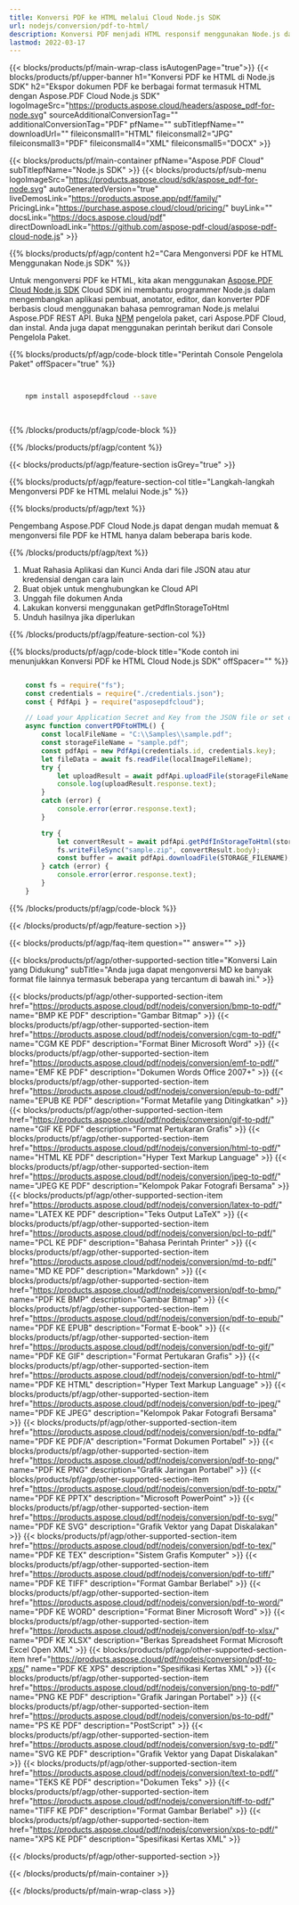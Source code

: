 ```yaml
---
title: Konversi PDF ke HTML melalui Cloud Node.js SDK
url: nodejs/conversion/pdf-to-html/
description: Konversi PDF menjadi HTML responsif menggunakan Node.js dan Aspose.PDF Cloud SDK. Sempurna untuk tampilan dokumen online.
lastmod: 2022-03-17
---
```


{{< blocks/products/pf/main-wrap-class isAutogenPage="true">}}
{{< blocks/products/pf/upper-banner h1="Konversi PDF ke HTML di Node.js SDK" h2="Ekspor dokumen PDF ke berbagai format termasuk HTML dengan Aspose.PDF Cloud Node.js SDK" logoImageSrc="https://products.aspose.cloud/headers/aspose_pdf-for-node.svg" sourceAdditionalConversionTag="" additionalConversionTag="PDF" pfName="" subTitlepfName="" downloadUrl="" fileiconsmall1="HTML" fileiconsmall2="JPG" fileiconsmall3="PDF" fileiconsmall4="XML" fileiconsmall5="DOCX" >}}

{{< blocks/products/pf/main-container pfName="Aspose.PDF Cloud" subTitlepfName="Node.js SDK" >}}
{{< blocks/products/pf/sub-menu logoImageSrc="https://products.aspose.cloud/sdk/aspose_pdf-for-node.svg"
autoGeneratedVersion="true"
liveDemosLink="https://products.aspose.app/pdf/family/" PricingLink="https://purchase.aspose.cloud/cloud/pricing/" buyLink="" docsLink="https://docs.aspose.cloud/pdf"  directDownloadLink="https://github.com/aspose-pdf-cloud/aspose-pdf-cloud-node.js" >}}

{{% blocks/products/pf/agp/content h2="Cara Mengonversi PDF ke HTML Menggunakan Node.js SDK" %}}

Untuk mengonversi PDF ke HTML, kita akan menggunakan
[Aspose.PDF Cloud Node.js SDK](https://products.aspose.cloud/pdf/nodejs/)
Cloud SDK ini membantu programmer Node.js dalam mengembangkan aplikasi pembuat, anotator, editor, dan konverter PDF berbasis cloud menggunakan bahasa pemrograman Node.js melalui Aspose.PDF REST API. Buka
[NPM](https://www.npmjs.com/package/asposepdfcloud)
pengelola paket, cari
Aspose.PDF Cloud,
dan instal. Anda juga dapat menggunakan perintah berikut dari Console Pengelola Paket.

{{% blocks/products/pf/agp/code-block title="Perintah Console Pengelola Paket" offSpacer="true" %}}

```bash

     
    npm install asposepdfcloud --save
     
     

```

{{% /blocks/products/pf/agp/code-block %}}

{{% /blocks/products/pf/agp/content %}}

{{< blocks/products/pf/agp/feature-section isGrey="true" >}}

{{% blocks/products/pf/agp/feature-section-col title="Langkah-langkah Mengonversi PDF ke HTML melalui Node.js" %}}

{{% blocks/products/pf/agp/text %}}

Pengembang Aspose.PDF Cloud Node.js dapat dengan mudah memuat & mengonversi file PDF ke HTML hanya dalam beberapa baris kode.

{{% /blocks/products/pf/agp/text %}}

1. Muat Rahasia Aplikasi dan Kunci Anda dari file JSON atau atur kredensial dengan cara lain
1. Buat objek untuk menghubungkan ke Cloud API
1. Unggah file dokumen Anda
1. Lakukan konversi menggunakan getPdfInStorageToHtml
1. Unduh hasilnya jika diperlukan

{{% /blocks/products/pf/agp/feature-section-col %}}


{{% blocks/products/pf/agp/code-block title="Kode contoh ini menunjukkan Konversi PDF ke HTML Cloud Node.js SDK" offSpacer="" %}}

```js

    const fs = require("fs");
    const credentials = require("./credentials.json");
    const { PdfApi } = require("asposepdfcloud");

    // Load your Application Secret and Key from the JSON file or set credentials in another way
    async function convertPDFtoHTML() {
        const localFileName = "C:\\Samples\\sample.pdf";
        const storageFileName = "sample.pdf";
        const pdfApi = new PdfApi(credentials.id, credentials.key);
        let fileData = await fs.readFile(localImageFileName);
        try {
            let uploadResult = await pdfApi.uploadFile(storageFileName, fileData);
            console.log(uploadResult.response.text);
        }
        catch (error) {
            console.error(error.response.text);
        }

        try {
            let convertResult = await pdfApi.getPdfInStorageToHtml(storageFileName);
            fs.writeFileSync("sample.zip", convertResult.body);
            const buffer = await pdfApi.downloadFile(STORAGE_FILENAME);
        } catch (error) {
            console.error(error.response.text);
        }
    }
```

{{% /blocks/products/pf/agp/code-block %}}

{{< /blocks/products/pf/agp/feature-section >}}

{{< blocks/products/pf/agp/faq-item question="" answer="" >}}

{{< blocks/products/pf/agp/other-supported-section title="Konversi Lain yang Didukung" subTitle="Anda juga dapat mengonversi MD ke banyak format file lainnya termasuk beberapa yang tercantum di bawah ini." >}}

{{< blocks/products/pf/agp/other-supported-section-item href="https://products.aspose.cloud/pdf/nodejs/conversion/bmp-to-pdf/" name="BMP KE PDF" description="Gambar Bitmap" >}}
{{< blocks/products/pf/agp/other-supported-section-item href="https://products.aspose.cloud/pdf/nodejs/conversion/cgm-to-pdf/" name="CGM KE PDF" description="Format Biner Microsoft Word" >}}
{{< blocks/products/pf/agp/other-supported-section-item href="https://products.aspose.cloud/pdf/nodejs/conversion/emf-to-pdf/" name="EMF KE PDF" description="Dokumen Words Office 2007+" >}}
{{< blocks/products/pf/agp/other-supported-section-item href="https://products.aspose.cloud/pdf/nodejs/conversion/epub-to-pdf/" name="EPUB KE PDF" description="Format Metafile yang Ditingkatkan" >}}
{{< blocks/products/pf/agp/other-supported-section-item href="https://products.aspose.cloud/pdf/nodejs/conversion/gif-to-pdf/" name="GIF KE PDF" description="Format Pertukaran Grafis" >}}
{{< blocks/products/pf/agp/other-supported-section-item href="https://products.aspose.cloud/pdf/nodejs/conversion/html-to-pdf/" name="HTML KE PDF" description="Hyper Text Markup Language" >}}
{{< blocks/products/pf/agp/other-supported-section-item href="https://products.aspose.cloud/pdf/nodejs/conversion/jpeg-to-pdf/" name="JPEG KE PDF" description="Kelompok Pakar Fotografi Bersama" >}}
{{< blocks/products/pf/agp/other-supported-section-item href="https://products.aspose.cloud/pdf/nodejs/conversion/latex-to-pdf/" name="LATEX KE PDF" description="Teks Output LaTeX" >}}
{{< blocks/products/pf/agp/other-supported-section-item href="https://products.aspose.cloud/pdf/nodejs/conversion/pcl-to-pdf/" name="PCL KE PDF" description="Bahasa Perintah Printer" >}}
{{< blocks/products/pf/agp/other-supported-section-item href="https://products.aspose.cloud/pdf/nodejs/conversion/md-to-pdf/" name="MD KE PDF" description="Markdown" >}}
{{< blocks/products/pf/agp/other-supported-section-item href="https://products.aspose.cloud/pdf/nodejs/conversion/pdf-to-bmp/" name="PDF KE BMP" description="Gambar Bitmap" >}}
{{< blocks/products/pf/agp/other-supported-section-item href="https://products.aspose.cloud/pdf/nodejs/conversion/pdf-to-epub/" name="PDF KE EPUB" description="Format E-book" >}}
{{< blocks/products/pf/agp/other-supported-section-item href="https://products.aspose.cloud/pdf/nodejs/conversion/pdf-to-gif/" name="PDF KE GIF" description="Format Pertukaran Grafis" >}}
{{< blocks/products/pf/agp/other-supported-section-item href="https://products.aspose.cloud/pdf/nodejs/conversion/pdf-to-html/" name="PDF KE HTML" description="Hyper Text Markup Language" >}}
{{< blocks/products/pf/agp/other-supported-section-item href="https://products.aspose.cloud/pdf/nodejs/conversion/pdf-to-jpeg/" name="PDF KE JPEG" description="Kelompok Pakar Fotografi Bersama" >}}
{{< blocks/products/pf/agp/other-supported-section-item href="https://products.aspose.cloud/pdf/nodejs/conversion/pdf-to-pdfa/" name="PDF KE PDF/A" description="Format Dokumen Portabel" >}}
{{< blocks/products/pf/agp/other-supported-section-item href="https://products.aspose.cloud/pdf/nodejs/conversion/pdf-to-png/" name="PDF KE PNG" description="Grafik Jaringan Portabel" >}}
{{< blocks/products/pf/agp/other-supported-section-item href="https://products.aspose.cloud/pdf/nodejs/conversion/pdf-to-pptx/" name="PDF KE PPTX" description="Microsoft PowerPoint" >}}
{{< blocks/products/pf/agp/other-supported-section-item href="https://products.aspose.cloud/pdf/nodejs/conversion/pdf-to-svg/" name="PDF KE SVG" description="Grafik Vektor yang Dapat Diskalakan" >}}
{{< blocks/products/pf/agp/other-supported-section-item href="https://products.aspose.cloud/pdf/nodejs/conversion/pdf-to-tex/" name="PDF KE TEX" description="Sistem Grafis Komputer" >}}
{{< blocks/products/pf/agp/other-supported-section-item href="https://products.aspose.cloud/pdf/nodejs/conversion/pdf-to-tiff/" name="PDF KE TIFF" description="Format Gambar Berlabel" >}}
{{< blocks/products/pf/agp/other-supported-section-item href="https://products.aspose.cloud/pdf/nodejs/conversion/pdf-to-word/" name="PDF KE WORD" description="Format Biner Microsoft Word" >}}
{{< blocks/products/pf/agp/other-supported-section-item href="https://products.aspose.cloud/pdf/nodejs/conversion/pdf-to-xlsx/" name="PDF KE XLSX" description="Berkas Spreadsheet Format Microsoft Excel Open XML" >}}
{{< blocks/products/pf/agp/other-supported-section-item href="https://products.aspose.cloud/pdf/nodejs/conversion/pdf-to-xps/" name="PDF KE XPS" description="Spesifikasi Kertas XML" >}}
{{< blocks/products/pf/agp/other-supported-section-item href="https://products.aspose.cloud/pdf/nodejs/conversion/png-to-pdf/" name="PNG KE PDF" description="Grafik Jaringan Portabel" >}}
{{< blocks/products/pf/agp/other-supported-section-item href="https://products.aspose.cloud/pdf/nodejs/conversion/ps-to-pdf/" name="PS KE PDF" description="PostScript" >}}
{{< blocks/products/pf/agp/other-supported-section-item href="https://products.aspose.cloud/pdf/nodejs/conversion/svg-to-pdf/" name="SVG KE PDF" description="Grafik Vektor yang Dapat Diskalakan" >}}
{{< blocks/products/pf/agp/other-supported-section-item href="https://products.aspose.cloud/pdf/nodejs/conversion/text-to-pdf/" name="TEKS KE PDF" description="Dokumen Teks" >}}
{{< blocks/products/pf/agp/other-supported-section-item href="https://products.aspose.cloud/pdf/nodejs/conversion/tiff-to-pdf/" name="TIFF KE PDF" description="Format Gambar Berlabel" >}}
{{< blocks/products/pf/agp/other-supported-section-item href="https://products.aspose.cloud/pdf/nodejs/conversion/xps-to-pdf/" name="XPS KE PDF" description="Spesifikasi Kertas XML" >}}

{{< /blocks/products/pf/agp/other-supported-section >}}

{{< /blocks/products/pf/main-container >}}

{{< /blocks/products/pf/main-wrap-class >}}


